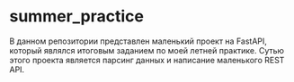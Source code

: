 # summer_practice
В данном репозитории представлен маленький проект на FastAPI, который являлся итоговым заданием по моей летней практике.
Сутью этого проекта является парсинг данных и написание маленького REST API.
